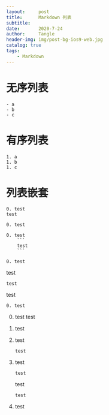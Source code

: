 ```yaml
---
layout:     post
title:      Markdown 列表
subtitle:   
date:       2020-7-24
author:     Tangle
header-img: img/post-bg-ios9-web.jpg
catalog: true
tags:
    - Markdown
---
```


# 无序列表

```
- a
- b
- c
```

# 有序列表

```
1. a
1. b
1. c
```

# 列表嵌套

```
0. test
test

0. test

0. test
    ```
    test
    ```

0. test
   ```
   test
   ```
   test
   ```
   test
   ```
0. test
```

0. test
test

0. test

0. test
    ```
    test
    ```

0. test
   ```
   test
   ```
   test
   ```
   test
   ```
0. test
